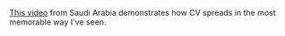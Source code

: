 <a href="https://twitter.com/MemoMakanika/status/1238398794955399168">This video</a> from Saudi Arabia demonstrates how CV spreads in the most memorable way I've seen. 
